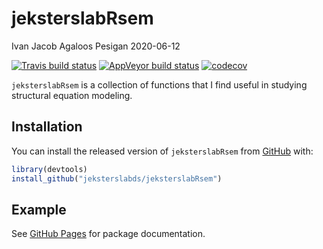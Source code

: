 jeksterslabRsem
================
Ivan Jacob Agaloos Pesigan
2020-06-12

<!-- README.md is generated from README.Rmd. Please edit that file -->

<!-- badges: start -->

[![Travis build
status](https://travis-ci.com/jeksterslabds/jeksterslabRsem.svg?branch=master)](https://travis-ci.com/jeksterslabds/jeksterslabRsem)
[![AppVeyor build
status](https://ci.appveyor.com/api/projects/status/github/jeksterslabds/jeksterslabRsem?branch=master&svg=true)](https://ci.appveyor.com/project/jeksterslabds/jeksterslabRsem)
[![codecov](https://codecov.io/github/jeksterslabds/jeksterslabRsem/branch/master/graphs/badge.svg)](https://codecov.io/github/jeksterslabds/jeksterslabRsem)
<!-- badges: end -->

`jeksterslabRsem` is a collection of functions that I find useful in
studying structural equation modeling.

## Installation

You can install the released version of `jeksterslabRsem` from
[GitHub](https://github.com/jeksterslabds/jeksterslabRsem) with:

``` r
library(devtools)
install_github("jeksterslabds/jeksterslabRsem")
```

## Example

See [GitHub
Pages](https://jeksterslabds.github.io/jeksterslabRsem/index.html) for
package documentation.
